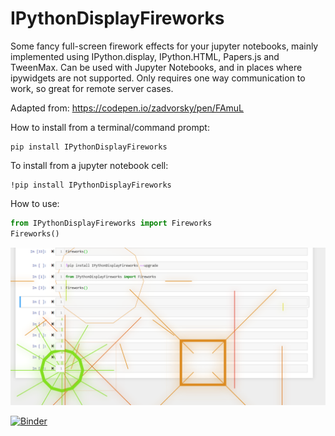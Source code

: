 # IPythonDisplayFireworks
Some fancy full-screen firework effects for your jupyter notebooks, mainly implemented using IPython.display, IPython.HTML, Papers.js and TweenMax. 
Can be used with Jupyter Notebooks, and in places where ipywidgets are not supported. Only requires one way communication to work, so great for remote server cases.

Adapted from: https://codepen.io/zadvorsky/pen/FAmuL

How to install from a terminal/command prompt:

	pip install IPythonDisplayFireworks
	
To install from a jupyter notebook cell:

	!pip install IPythonDisplayFireworks

How to use:
```python
from IPythonDisplayFireworks import Fireworks
Fireworks()
```

![Example Turtle](Example.png)

[![Binder](https://mybinder.org/badge_logo.svg)](https://mybinder.org/v2/gh/atahan-git/IPythonDisplayFireworks/master)